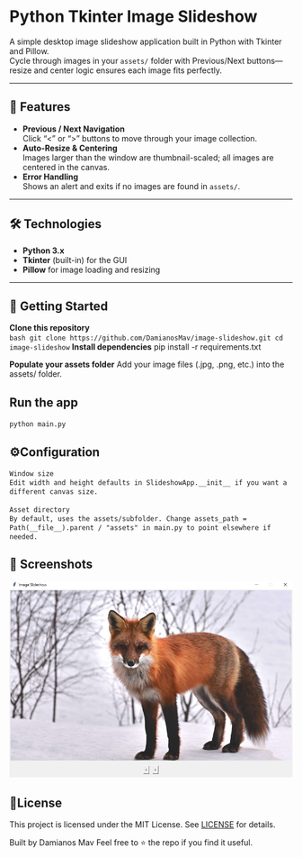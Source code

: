 # Python Tkinter Image Slideshow

A simple desktop image slideshow application built in Python with Tkinter and Pillow.  
Cycle through images in your `assets/` folder with Previous/Next buttons—resize and center logic ensures each image fits perfectly.

---

## 📝 Features

- **Previous / Next Navigation**  
  Click “<” or “>” buttons to move through your image collection.  
- **Auto-Resize & Centering**  
  Images larger than the window are thumbnail-scaled; all images are centered in the canvas.  
- **Error Handling**  
  Shows an alert and exits if no images are found in `assets/`.

---

## 🛠️ Technologies

- **Python 3.x**  
- **Tkinter** (built-in) for the GUI  
- **Pillow** for image loading and resizing  

---

## 🚀 Getting Started

 **Clone this repository**  
    ```bash
    git clone https://github.com/DamianosMav/image-slideshow.git
    cd image-slideshow```
 **Install dependencies**
    pip install -r requirements.txt

 **Populate your assets folder**
    Add your image files (.jpg, .png, etc.) into the assets/ folder.

## Run the app
    python main.py

## ⚙️Configuration
    Window size
    Edit width and height defaults in SlideshowApp.__init__ if you want a different canvas size.

    Asset directory
    By default, uses the assets/subfolder. Change assets_path = Path(__file__).parent / "assets" in main.py to point elsewhere if needed.

## 📸 Screenshots
![Main window with sample tasks](assets/App-photo.jpg)

## 📄License
This project is licensed under the MIT License. See [LICENSE](LICENSE) for details.

Built by Damianos Mav
Feel free to ⭐ the repo if you find it useful.